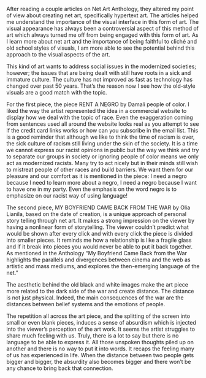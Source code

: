 After reading a couple articles on Net Art Anthology, they altered my point of view about creating net art, specifically hypertext art. The articles helped me understand the importance of the visual interface in this form of art. The visual appearance has always been a controversial aspect of this method of art which always turned me off from being engaged with this form of art. As I learn more about net art and the importance of being faithful to cliché and old school styles of visuals, I am more able to see the potential behind this approach to the visual aspects of the art.

This kind of art wants to address social issues in the modernized societies; however; the issues that are being dealt with still have roots in a sick and immature culture. The culture has not improved as fast as technology has changed over past 50 years. That’s the reason now I see how the old-style visuals are a good match with the topic.

For the first piece, the piece RENT A NEGRO by Damali people of color. I liked the way the artist represented the idea in a commercial website to display how we deal with the topic of race. Even the exaggeration coming from sentences used all around the website looks real as you attempt to see if the credit card links works or how can you subscribe in the email list. This is a good reminder that although we like to think the time of racism is over, the sick culture of racism still living under the skin of the society. It is a time we cannot express our racist opinions in public but the way we think and try to separate our groups in society or ignoring people of color means we only act as modernized racists. Many try to act nicely but in their minds still wish to mistreat people of other races and build barriers. We want them for our pleasure and our comfort as it is mentioned in the piece: I need a negro because I need to learn more about a negro, I need a negro because I want to have one in my party. Even the emphasis on the word negro is to emphasize on our racist way of using language!


The second piece, MY BOYFRIEND CAME BACK FROM THE WAR by Olia Lianila, based on the date of creation, is a unique approach of personal story telling through net art. It makes a strong impression on the viewer by having a nonlinear form of storytelling. The viewer couldn’t predict what would be shown after every click and with every click the piece is divided into smaller pieces. It reminds me how a relationship is like a fragile glass and if it break into pieces you would never be able to put it back together. As mentioned in the Anthology “My Boyfriend Came Back from the War highlights the parallels and divergences between cinema and the web as artistic and mass mediums, and explores the then-emerging language of the net.”

The aesthetic behind the old black and white images make the art piece more related to the dark side of the war and create distance. The distance is not just physical. Indeed, the main consequences of the war are the distances between belief systems and the emotions of people.

The repetition all across the art piece, and the splitting of the screen into small or even blank pieces, induces a sense of absurdism which is injected into the viewer’s perception of the art work. It seems the artist struggles to share much feeling with us. Truly, there is a lot to say but there is no language to be able to express it. All those unspoken thoughts piled up on another and there is no way to put it into words. It recaps the feeling many of us has experienced in life. When the distance between two people gets bigger and bigger, the absurdity also becomes bigger and there won’t be any chance to bring back that connection.
